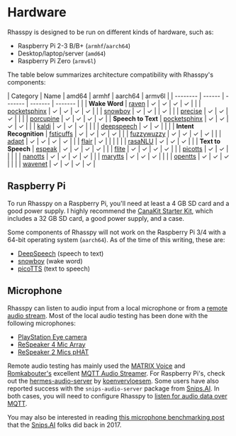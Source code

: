 # Hardware

Rhasspy is designed to be run on different kinds of hardware, such as:

* Raspberry Pi 2-3 B/B+ (`armhf`/`aarch64`)
* Desktop/laptop/server (`amd64`)
* Raspberry Pi Zero (`armv6l`)

The table below summarizes architecture compatibility with Rhasspy's components:

| Category               | Name                                           | amd64    | armhf    | aarch64  | armv6l   |
| --------               | ------                                         | -------  | -------  | -------  |          |
| **Wake Word**          | [raven](wake-word.md#raven)                    | &#x2713; | &#x2713; | &#x2713; | &#x2713; |
|                        | [pocketsphinx](wake-word.md#pocketsphinx)      | &#x2713; | &#x2713; | &#x2713; | &#x2713; |
|                        | [snowboy](wake-word.md#snowboy)                | &#x2713; | &#x2713; |          | &#x2713; |
|                        | [precise](wake-word.md#mycroft-precise)        | &#x2713; | &#x2713; | &#x2713; |          |
|                        | [porcupine](wake-word.md#porcupine)            | &#x2713; | &#x2713; | &#x2713; | &#x2713; |
| **Speech to Text**     | [pocketsphinx](speech-to-text.md#pocketsphinx) | &#x2713; | &#x2713; | &#x2713; | &#x2713; |
|                        | [kaldi](speech-to-text.md#kaldi)               | &#x2713; | &#x2713; | &#x2713; |          |
|                        | [deepspeech](speech-to-text.md#deepspeech)     | &#x2713; | &#x2713; |          |          |
| **Intent Recognition** | [fsticuffs](intent-recognition.md#fsticuffs)   | &#x2713; | &#x2713; | &#x2713; | &#x2713; |
|                        | [fuzzywuzzy](intent-recognition.md#fuzzywuzzy) | &#x2713; | &#x2713; | &#x2713; | &#x2713; |
|                        | [adapt](intent-recognition.md#mycroft-adapt)   | &#x2713; | &#x2713; | &#x2713; | &#x2713; |
|                        | [flair](intent-recognition.md#flair)           | &#x2713; |          |          |          |
|                        | [rasaNLU](intent-recognition.md#rasanlu)       | &#x2713; | &#x2713; | &#x2713; |          |
| **Text to Speech**     | [espeak](text-to-speech.md#espeak)             | &#x2713; | &#x2713; | &#x2713; | &#x2713; |
|                        | [flite](text-to-speech.md#flite)               | &#x2713; | &#x2713; | &#x2713; | &#x2713; |
|                        | [picotts](text-to-speech.md#picotts)           | &#x2713; | &#x2713; |          |          |
|                        | [nanotts](text-to-speech.md#nanotts)           | &#x2713; | &#x2713; | &#x2713; | &#x2713; |
|                        | [marytts](text-to-speech.md#marytts)           | &#x2713; | &#x2713; | &#x2713; |          |
|                        | [opentts](text-to-speech.md#opentts)           | &#x2713; | &#x2713; | &#x2713; |          |
|                        | [wavenet](text-to-speech.md#google-wavenet)    | &#x2713; | &#x2713; | &#x2713; | &#x2713; |

## Raspberry Pi

To run Rhasspy on a Raspberry Pi, you'll need at least a 4 GB SD card and a good power supply. I highly recommend the [CanaKit Starter Kit](https://www.amazon.com/CanaKit-Raspberry-4GB-Starter-Kit/dp/B07V5JTMV9), which includes a 32 GB SD card, a good power supply, and a case.

Some components of Rhasspy will not work on the Raspberry Pi 3/4 with a 64-bit operating system (`aarch64`). As of the time of this writing, these are:

* [DeepSpeech](speech-to-text.md#deepspeech) (speech to text)
* [snowboy](wake-word.md#snowboy) (wake word)
* [picoTTS](text-to-speech.md#picotts) (text to speech)

## Microphone

Rhasspy can listen to audio input from a local microphone or from a [remote audio stream](audio-input.md#mqtthermes). Most of the local audio testing has been done with the following microphones:

* [PlayStation Eye camera](https://en.wikipedia.org/wiki/PlayStation_Eye)
* [ReSpeaker 4 Mic Array](https://respeaker.io/4_mic_array/)
* [ReSpeaker 2 Mics pHAT](https://respeaker.io/2_mic_array/)

Remote audio testing has mainly used the [MATRIX Voice](https://www.matrix.one/products/voice) and [Romkabouter's](https://github.com/Romkabouter) excellent [MQTT Audio Streamer](https://github.com/Romkabouter/Matrix-Voice-ESP32-MQTT-Audio-Streamer). For Raspberry Pi's, check out the [hermes-audio-server](https://pypi.org/project/hermes-audio-server) by [koenvervloesem](https://github.com/koenvervloesem). Some users have also reported success with the `snips-audio-server` package from [Snips.AI](https://snips.ai). In both cases, you will need to configure Rhasspy to [listen for audio data over MQTT](audio-input.md#mqtthermes).

You may also be interested in reading [this microphone benchmarking post](https://medium.com/snips-ai/benchmarking-microphone-arrays-respeaker-conexant-microsemi-acuedge-matrix-creator-minidsp-950de8876fda) that the [Snips.AI](http://snips.ai/) folks did back in 2017.
